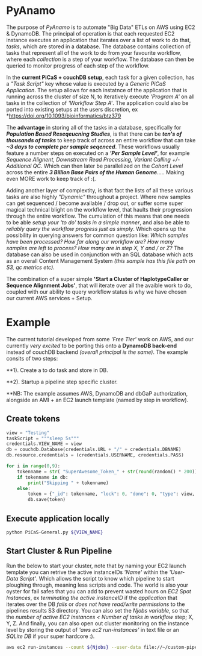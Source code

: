 # PyAnamo
The purpose of *PyAnamo* is to automate "Big Data" ETLs on AWS using EC2 &amp; DynamoDB. The principal of operation is that each requested EC2 instance executes an application that iterates over a list of work to do that, *tasks*, which are stored in a database. The database contains collection of tasks that represent all of the work to do from your favourite workflow, where each *collection* is a step of your workflow. The database can then be queried to monitor progress of each step of the workflow.

In the **current PiCaS + couchDB setup**, each task for a given collection, has a *"Task Script"* key whose value is executed by a *Generic PiCaS Application*. The setup allows for each instatnce of the application that is running across the cluster of size N, to iteratively execute *'Program A'* on all tasks in the collection of *'Workflow Step A'*. The application could also be ported into existing setups at the users discretion, ex *https://doi.org/10.1093/bioinformatics/btz379

The **advantage** in storing all of the tasks in a database, specifically for ***Population Based Reseqeucning Studies***, is that there can be ***ten's of thousands of tasks*** to keep track of across an entire workflow that can take ***~3 days to complete per sample seqenced***. These workflows usually feature a number steps on executed on a ***'Per Sample Level'***, for example *Sequence Alignent, Downstream Read Processing, Variant Calling +/- Additional QC*. Which can then later be parallelized on the *Cohort Level* across the entire ***3 Billion Base Pairs of the Human Genome***..... Making even MORE work to keep track of :(.

Adding another layer of complextity, is that fact the lists of all these various tasks are also highly *"Dynamic"* throughout a project. Where new samples can get sequenced / become available / drop out, or suffer some super magical technical blight on the workflow level, that haults their progression through the entire workflow. The cumulation of this means that one needs to be able *setup your 'to do' tasks in a simple manner*, and also be able to *reliably query the workflow progress just as simply*. Which opens up the possibility in querying answers for common question like: *Which samples have been processed? How far along our workflow are? How many samples are left to process? How many are in step X, Y and / or Z?* The database can also be used in conjunction with an SQL database which acts as an overall Content Management System *(this sample has this file path on S3, qc metrics etc)*.

The combination of a super simple **'Start a Cluster of HaplotypeCaller or Sequence Alignment Jobs'**, that will iterate over all the avaible work to do, coupled with our ability to query workflow status is why we have chosen our current AWS services + Setup.


# Example
The current tutorial developed from some *'Free Tier'* work on AWS, and our currently *very excited* to be porting this onto a **DynamoDB back-end** instead of couchDB backend *(overall principal is the same)*. The example consits of two steps:

**1). Create a to do task and store in DB.

**2). Startup a pipeline step specific cluster.

**NB: The example assumes AWS, DynamoDB and dbGaP authorization, alongside an AMI + an EC2 launch template (named by step in workflow).



## Create tokens

```python
view = "Testing"
taskScript = """sleep 5s"""
credentials.VIEW_NAME = view
db = couchdb.Database(credentials.URL + "/" + credentials.DBNAME)
db.resource.credentials = (credentials.USERNAME, credentials.PASS)

for i in range(0,9):
	tokenname = str( "SuperAwesome_Token_" + str(round(random() * 200)) + "_Testing")
	if tokenname in db:
		print("Skipping " + tokenname)
	else:
		token = {"_id": tokenname, "lock": 0, "done": 0, "type": view, "files": 'doggie', "Task_ID": tokenname, "Task_Script": taskScript}
		db.save(token)
```


## Execute application locally
```bash
python PiCaS-General.py ${VIEW_NAME}
```


## Start Cluster & Run Pipeline
Run the below to start your cluster, note that by naming your EC2 launch template you can retrive the active instanceIDs *'Name'* within the *'User-Data Script'*. Which allows the script to know which pipeline to start ploughing through, meaning less scripts and code. The world is also your oyster for fail safes that you can add to prevent wasted hours on *EC2 Spot Instances*, ex *terminating the active instanceID* if the *application* that iterates over the DB *fails* or *does not have read/write permissions* to the pipelines results S3 directory. You can also set the *Njobs variable*, so that the *number of active EC2 instances < Number of tasks in workflow* step; X, Y, Z. And finally, you can also open out cluster monitoring on the instance level by storing the output of *'aws ec2 run-instances'* in text file or an *SQLite DB* if your super hardcore :).

```bash
aws ec2 run-instances --count ${Njobs} --user-data file://~/custom-pipeline/EC2-Fetch-Run.sh --launch-template "LaunchTemplateName=${Workflow}" > instance-data-${Njobs}.txt
```
